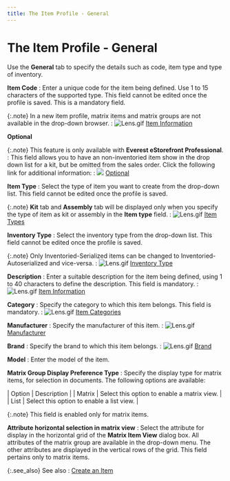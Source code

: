 ```yaml
---
title: The Item Profile - General
---
```


# The Item Profile - General


Use the **General** tab to specify  the details such as code, item type and type of inventory.


**Item Code**
: Enter a unique code for the item being defined.  Use 1 to 15 characters of the supported type. This field cannot be edited  once the profile is saved. This is a mandatory field.


{:.note}
In a new item profile, matrix items and matrix  groups are not available in the drop-down browser.
: ![Lens.gif]({{site.mi_baseurl}}/img/lens.gif) [Item  Information]({{site.mi_baseurl}}/item-profile-details/item_information_items.html)


**Optional**


{:.note}
This feature is only available with **Everest eStorefront Professional**.
: This field allows you to have an non-inventoried  item show in the drop down list for a kit, but be omitted from the sales  order. Click the following link for additional information:
: ![]({{site.mi_baseurl}}/img/lens.gif) [Optional]({{site.mi_baseurl}}/misc/optional_item_profile_general_mi.html)


**Item Type**
: Select the type of item you want to create from  the drop-down list. This field cannot be edited once the profile is saved.


{:.note}
**Kit** tab  and **Assembly** tab will be displayed  only when you specify the type of item as kit or assembly in the **Item type** field.
: ![Lens.gif]({{site.mi_baseurl}}/img/lens.gif) [Item Types]({{site.mi_baseurl}}/item-profile-details/item-types/item_types.html)


**Inventory Type**
: Select the inventory type from the drop-down list.  This field cannot be edited once the profile is saved.


{:.note}
Only Inventoried-Serialized items can be changed to Inventoried-Autoserialized  and vice-versa.
: ![Lens.gif]({{site.mi_baseurl}}/img/lens.gif) [Inventory  Type]({{site.mi_baseurl}}/item-profile-details/inventory-type/inventory_type.html)


**Description**
: Enter a suitable description for the item being  defined, using 1 to 40 characters to define the description. This field  is mandatory.
: ![Lens.gif]({{site.mi_baseurl}}/img/lens.gif) [Item  Information]({{site.mi_baseurl}}/item-profile-details/item_information_items.html)


**Category**
: Specify the category to which this item belongs.  This field is mandatory.
: ![Lens.gif]({{site.mi_baseurl}}/img/lens.gif) [Item  Categories]({{site.mi_baseurl}}/item-profile-details/item-categories/item_categories.html)


**Manufacturer**
: Specify the manufacturer of this item.
: ![Lens.gif]({{site.mi_baseurl}}/img/lens.gif) [Manufacturer]({{site.mi_baseurl}}/item-profile-details/item-specification/manufacturer/manufacturer.html)


**Brand**
: Specify the brand to which this item belongs.
: ![Lens.gif]({{site.mi_baseurl}}/img/lens.gif) [Brand]({{site.mi_baseurl}}/item-profile-details/item-specification/brand/brand.html)


**Model**
: Enter the model of the item.


**Matrix Group Display Preference Type**
: Specify the display type for matrix items, for selection  in documents. The following options are available:


| Option | Description |
| Matrix | Select this option to enable a matrix view. |
| List | Select this option to enable a list view. |



{:.note}
This field is enabled only for matrix items.


**Attribute horizontal selection in matrix view**
: Select the attribute for display in the horizontal  grid of the **Matrix Item View** dialog  box. All attributes of the matrix group are available in the drop-down  menu. The other attributes are displayed in the vertical rows of the grid.  This field pertains only to matrix items.


{:.see_also}
See also
: [Create an Item]({{site.mi_baseurl}}/items_introduction.html)
